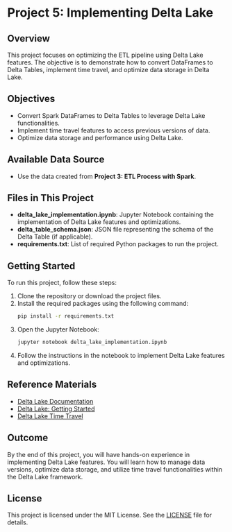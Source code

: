 # Project 5: Implementing Delta Lake

## Overview

This project focuses on optimizing the ETL pipeline using Delta Lake features. The objective is to demonstrate how to convert DataFrames to Delta Tables, implement time travel, and optimize data storage in Delta Lake.

## Objectives

- Convert Spark DataFrames to Delta Tables to leverage Delta Lake functionalities.
- Implement time travel features to access previous versions of data.
- Optimize data storage and performance using Delta Lake.

## Available Data Source

- Use the data created from **Project 3: ETL Process with Spark**.

## Files in This Project

- **delta_lake_implementation.ipynb**: Jupyter Notebook containing the implementation of Delta Lake features and optimizations.
- **delta_table_schema.json**: JSON file representing the schema of the Delta Table (if applicable).
- **requirements.txt**: List of required Python packages to run the project.

## Getting Started

To run this project, follow these steps:

1. Clone the repository or download the project files.
2. Install the required packages using the following command:
   ```bash
   pip install -r requirements.txt
   ```
3. Open the Jupyter Notebook:
   ```bash
   jupyter notebook delta_lake_implementation.ipynb
   ```
4. Follow the instructions in the notebook to implement Delta Lake features and optimizations.

## Reference Materials

- [Delta Lake Documentation](https://docs.delta.io/latest/index.html)
- [Delta Lake: Getting Started](https://docs.delta.io/latest/quick-start.html)
- [Delta Lake Time Travel](https://docs.delta.io/latest/delta-utility.html#time-travel)

## Outcome

By the end of this project, you will have hands-on experience in implementing Delta Lake features. You will learn how to manage data versions, optimize data storage, and utilize time travel functionalities within the Delta Lake framework.

## License

This project is licensed under the MIT License. See the [LICENSE](../../LICENSE) file for details.
